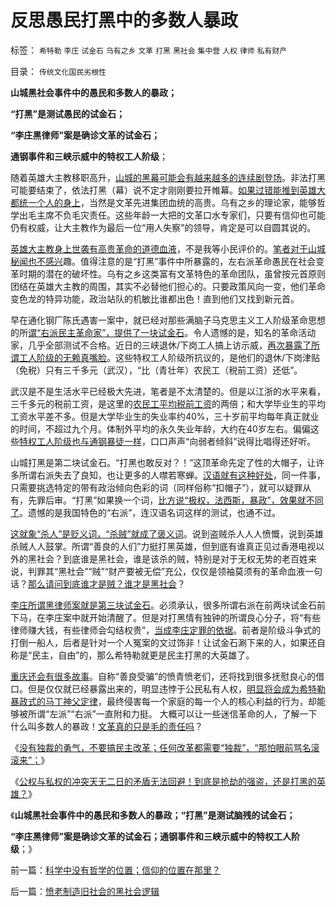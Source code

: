 # 反思愚民打黑中的多数人暴政

标签： `希特勒` `李庄` `试金石` `乌有之乡` `文革` `打黑` `黑社会` `集中营` `人权` `律师` `私有财产` 

目录： `传统文化国民劣根性`

**山城黑社会事件中的愚民和多数人的暴政；**

**“打黑”是测试愚民的试金石；**

**“李庄黑律师”案是确诊文革的试金石；**

**通钢事件和三峡示威中的特权工人阶级**；



随着英雄大主教移职高升，[山城的黑幕可能会有越来越多的连续剧登场](../../../2012/3/7/改革为什么小范围会顺利，大范围难以推进？.md)。非法打黑可能要结束了，依法打黑（幕）说不定才刚刚要拉开帷幕。[如果过错能推到英雄大都统一个人的身上](../../../2012/2/23/民主改革者要有勇气“海宇天空独往来”.md)，当然是文革先进集团血统的高贵。乌有之乡的理论家，能够哲学出毛主席不负毛灾责任。这些年龄一大把的文革口水专家们，只要有信仰也可能仍有权威，让大主教作为最后一位“用人失察”的领导，肯定是可以自圆其说的。

[英雄大主教身上世袭有高贵革命的道德血液](../../../2012/3/8/市场经济的自由，计划经济的许可证.md)，不是我等小民评价的。[笔者对于山城秘闻也不感兴](../../../2011/6/15/为什么会“同意，Concuring&nbsp;Opinion&quot;？.md)趣。值得注意的是“打黑”事件中所暴露的，左右派革命愚民在社会变革时期的潜在的破坏性。乌有之乡这类富有文革特色的革命团队，虽曾按元首原则团结在英雄大主教的周围，其实不必替他们担心的。只要政策风向一变，他们革命变色龙的特异功能，政治站队的机敏比谁都出色！直到他们又找到新元首。

早在通化钢厂陈氏遇害一案中，就已经对那些满脑子马克思主义工人阶级革命思想的所[谓“右派民主革命家”，提供了一块试金石](../../../2010/10/21/民主斗士的民主素质太差了.md)。令人遗憾的是，知名的革命活动家，几乎全部测试不合格。近日的三峡退休/下岗工人搞上访示威，[再次暴露了所谓工人阶级的无赖真嘴脸](../../../2009/8/11/改革攻坚的雷区，坚在那里？危险在那里？.md)。这些特权工人阶级所抗议的，是他们的退休/下岗津贴（免税）只有三千多元（武汉），“比（青壮年）农民工（税前工资）还低”。

武汉是不是生活水平已经极大先进，笔者是不太清楚的。但是以江浙的水平来看，三千多元的税前工资，是这里的[农民工平均税前工资](../../../2009/5/4/低估人民币汇率让农民工增加就业了吗？.md)的两倍；和大学毕业生的平均工资水平差不多。但是大学毕业生的失业率约40%，三十岁前平均每年真正就业的时间，不超过九个月。体制外平均的永久失业年龄，大约在40岁左右。偏偏这些[特权工人阶级也与通钢暴徒一样](http://darthvad.blog.163.com/blog/static/53399470201110141820367/)，口口声声“向弱者倾斜”说得比唱得还好听。

山城打黑是第二块试金石。“打黑也敢反对？！”这顶革命先定了性的大帽子，让许多所谓右派失去了良知，也让更多的人噤若寒蝉。[汉语就有这种好处](../../../2010/10/16/汉语是修辞表意语言，最适合道德口水仗.md)，同一件事，只需要挑选特定的带有政治倾向色彩的词（同样俗称“扣帽子”），就可以疑罪从有，先罪后审。“打黑”如果换一个词，[比方说“极权，法西斯，暴政”，效果就不同了](../../../2011/6/8/西方的司法，警察权和黑社会.md)。遗憾的是我国特色的“右派”，连汉语名词这样的测试，也通不过。

[这就象“杀人”是贬义词，“杀贼”就成了褒义词](../../../2008/6/3/道德啊，世间邪恶，均以汝为名！.md)。说到盗贼杀人人人愤慨，说到英雄杀贼人人鼓掌。所谓“善良的人们”力挺打黑英雄，但到底有谁真正见过香港电视以外的黑社会？到底谁是黑社会，谁是该杀的贼，特别是对于无权无势的老百姓来说，判罪其“黑社会”“贼”“财产要被无偿”充公，仅仅是领袖莫须有的革命血液一句话？[那么请问到底谁才是贼？谁才是黑社会](../../../2011/5/18/法办黑社会.md)？

[李庄所谓黑律师案就是第三块试金石](../../../2011/4/25/不真实的，不一定作假的；.md)。必须承认，很多所谓右派在前两块试金石前下马，在李庄案中就开始清醒了。但是对打黑情有独钟的所谓良心分子，将“有些律师赚大钱，有些律师会勾结权贵”，[当成李庄定罪的依据](../../../2010/10/24/黑律师的贡献“非法无正义”.md)。前者是阶级斗争式的打倒一船人，后者是针对一个人冤案的文过饰非！让试金石涮下来的人，如果还自称是“民主，自由”的，那么希特勒就更是民主打黑的大英雄了。

[重庆还会有很多故事](../../../2009/9/17/老百姓，巨款，仇富，弱肉强食，垄断和黑社会.md)。自称“善良受骗”的愤青愤老们，还将找到很多抚慰良心的借口。但是仅仅就已经暴露出来的，明显违悖于公民私有人权，[明显将会成为希特勒暴政式的马丁神父定律](../../../2010/3/20/马丁神父定律：“合法侵犯人权”无赢家.md)，最终侵害每一个家庭的每一个人的核心利益的行为，却能够被所谓“左派”“右派”一直附和力挺。
大概可以让一些迷信革命的人，了解一下什么叫多数人的暴政！[文革真的只是毛的责任吗](../../../2009/7/5/历史责任归咎于毛主席是不公正的.md)？

《[没有独裁的勇气，不要搞民主改革；任何改革都需要“独裁”，“那怕眼前骂名滚滚来”；](../../../2012/2/23/民主改革者要有勇气“海宇天空独往来”.md)》

《[公权与私权的冲突天无二日的矛盾无法回避！到底是抢劫的强盗，还是打黑的英雄？](../../../2012/3/7/改革为什么小范围会顺利，大范围难以推进？.md)》

《**山城黑社会事件中的愚民和多数人的暴政；“打黑”是测试脑残的试金石；**

**“李庄黑律师”案是确诊文革的试金石；通钢事件和三峡示威中的特权工人阶级**；》

前一篇：[科学中没有哲学的位置；信仰的位置在那里？](../../../2012/3/15/科学中没有哲学的位置；信仰的位置在那里？.md)

后一篇：[愤老制造旧社会的黑社会逻辑](../../../2012/3/15/愤老制造旧社会的黑社会逻辑.md)